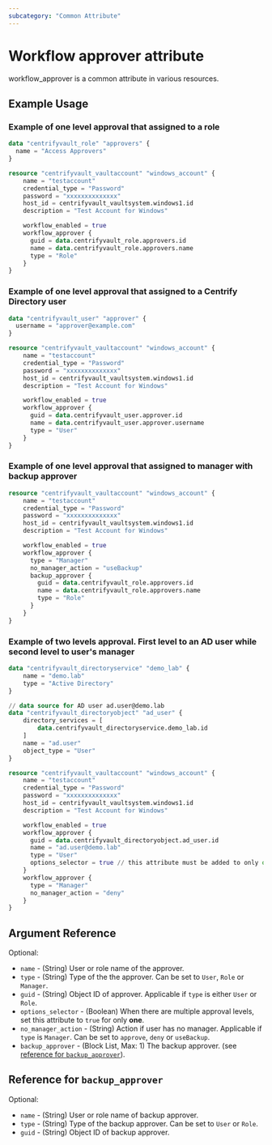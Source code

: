 ```yaml
---
subcategory: "Common Attribute"
---
```


# Workflow approver attribute

workflow_approver is a common attribute in various resources.

## Example Usage

### Example of one level approval that assigned to a role

```terraform
data "centrifyvault_role" "approvers" {
  name = "Access Approvers"
}

resource "centrifyvault_vaultaccount" "windows_account" {
    name = "testaccount"
    credential_type = "Password"
    password = "xxxxxxxxxxxxxx"
    host_id = centrifyvault_vaultsystem.windows1.id
    description = "Test Account for Windows"

    workflow_enabled = true
    workflow_approver {
      guid = data.centrifyvault_role.approvers.id
      name = data.centrifyvault_role.approvers.name
      type = "Role"
    }
}
```

### Example of one level approval that assigned to a Centrify Directory user

```terraform
data "centrifyvault_user" "approver" {
  username = "approver@example.com"
}

resource "centrifyvault_vaultaccount" "windows_account" {
    name = "testaccount"
    credential_type = "Password"
    password = "xxxxxxxxxxxxxx"
    host_id = centrifyvault_vaultsystem.windows1.id
    description = "Test Account for Windows"

    workflow_enabled = true
    workflow_approver {
      guid = data.centrifyvault_user.approver.id
      name = data.centrifyvault_user.approver.username
      type = "User"
    }
}
```

### Example of one level approval that assigned to manager with backup approver

```terraform
resource "centrifyvault_vaultaccount" "windows_account" {
    name = "testaccount"
    credential_type = "Password"
    password = "xxxxxxxxxxxxxx"
    host_id = centrifyvault_vaultsystem.windows1.id
    description = "Test Account for Windows"

    workflow_enabled = true
    workflow_approver {
      type = "Manager"
      no_manager_action = "useBackup"
      backup_approver {
        guid = data.centrifyvault_role.approvers.id
        name = data.centrifyvault_role.approvers.name
        type = "Role"
      }
    }
}
```

### Example of two levels approval. First level to an AD user while second level to user's manager

```terraform
data "centrifyvault_directoryservice" "demo_lab" {
    name = "demo.lab"
    type = "Active Directory"
}

// data source for AD user ad.user@demo.lab
data "centrifyvault_directoryobject" "ad_user" {
    directory_services = [
        data.centrifyvault_directoryservice.demo_lab.id
    ]
    name = "ad.user"
    object_type = "User"
}

resource "centrifyvault_vaultaccount" "windows_account" {
    name = "testaccount"
    credential_type = "Password"
    password = "xxxxxxxxxxxxxx"
    host_id = centrifyvault_vaultsystem.windows1.id
    description = "Test Account for Windows"

    workflow_enabled = true
    workflow_approver {
      guid = data.centrifyvault_directoryobject.ad_user.id
      name = "ad.user@demo.lab"
      type = "User"
      options_selector = true // this attribute must be added to only one approval level if there are multiple levels
    }
    workflow_approver {
      type = "Manager"
      no_manager_action = "deny"
    }
}
```

## Argument Reference

Optional:

- `name` - (String) User or role name of the approver.
- `type` - (String) Type of the the approver. Can be set to `User`, `Role` or `Manager`.
- `guid` - (String) Object ID of approver. Applicable if `type` is either `User` or `Role`.
- `options_selector` - (Boolean) When there are multiple approval levels, set this attribute to `true` for only **one**.
- `no_manager_action` - (String) Action if user has no manager. Applicable if `type` is `Manager`. Can be set to `approve`, `deny` or `useBackup`.
- `backup_approver` - (Block List, Max: 1) The backup approver. (see [reference for `backup_approver`](#reference-for-backup_approver)).

## Reference for `backup_approver`

Optional:

- `name` - (String) User or role name of backup approver.
- `type` - (String) Type of the backup approver. Can be set to `User` or `Role`.
- `guid` - (String) Object ID of backup approver.
